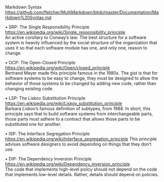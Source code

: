 Markdown Syntax  
https://github.com/fletcher/MultiMarkdown/blob/master/Documentation/Markdown%20Syntax.md  

• SRP: The Single Responsibility Principle  
https://en.wikipedia.org/wiki/Single_responsibility_principle  
An active corollary to Conway’s law: The best structure for a software system is heavily 
influenced by the social structure of the organization that uses it so
that each software module has one, and only one, reason to change.

• OCP: The Open-Closed Principle  
https://en.wikipedia.org/wiki/Open/closed_principle  
Bertrand Meyer made this principle famous in the 1980s. The gist is that for software 
systems to be easy to change, they must be designed to allow the behavior of those systems to be changed by adding new code, rather than
changing existing code.

• LSP: The Liskov Substitution Principle  
https://en.wikipedia.org/wiki/Liskov_substitution_principle  
Barbara Liskov’s famous definition of subtypes, from 1988. In short, this
principle says that to build software systems from interchangeable parts, those
parts must adhere to a contract that allows those parts to be substituted one for
another.

• ISP: The Interface Segregation Principle  
https://en.wikipedia.org/wiki/Interface_segregation_principle
This principle advises software designers to avoid depending on things that
they don’t use.

• DIP: The Dependency Inversion Principle  
https://en.wikipedia.org/wiki/Dependency_inversion_principle  
The code that implements high-level policy should not depend on the code that
implements low-level details. Rather, details should depend on policies.

